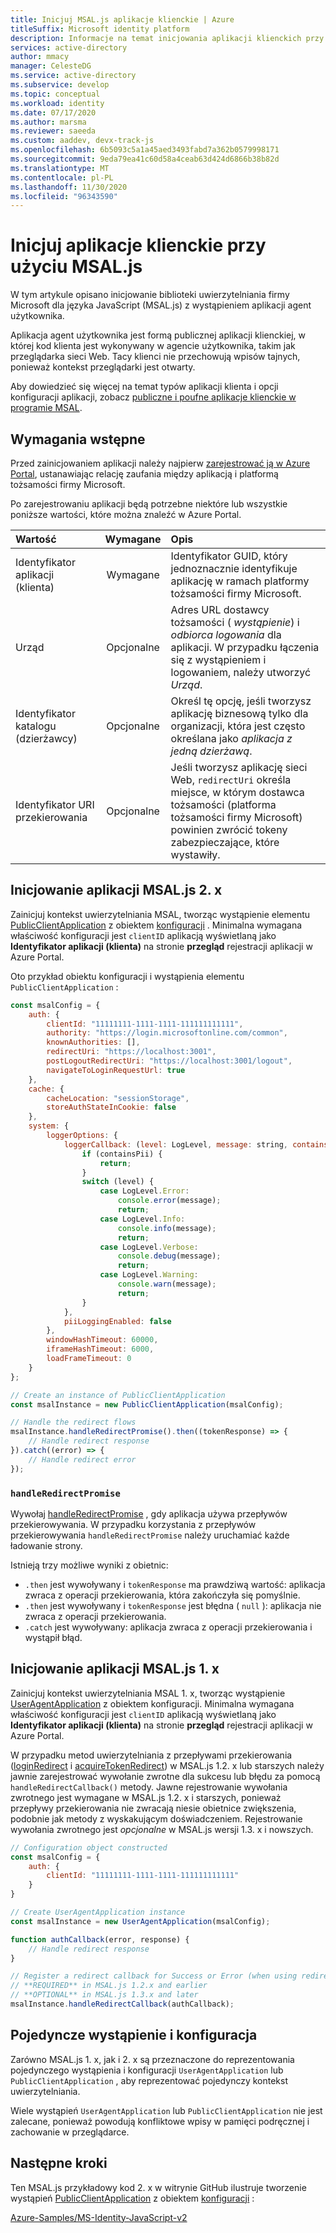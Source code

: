 ```yaml
---
title: Inicjuj MSAL.js aplikacje klienckie | Azure
titleSuffix: Microsoft identity platform
description: Informacje na temat inicjowania aplikacji klienckich przy użyciu biblioteki uwierzytelniania firmy Microsoft dla języka JavaScript (MSAL.js).
services: active-directory
author: mmacy
manager: CelesteDG
ms.service: active-directory
ms.subservice: develop
ms.topic: conceptual
ms.workload: identity
ms.date: 07/17/2020
ms.author: marsma
ms.reviewer: saeeda
ms.custom: aaddev, devx-track-js
ms.openlocfilehash: 6b5093c5a1a45aed3493fabd7a362b0579998171
ms.sourcegitcommit: 9eda79ea41c60d58a4ceab63d424d6866b38b82d
ms.translationtype: MT
ms.contentlocale: pl-PL
ms.lasthandoff: 11/30/2020
ms.locfileid: "96343590"
---
```

# <a name="initialize-client-applications-using-msaljs"></a>Inicjuj aplikacje klienckie przy użyciu MSAL.js

W tym artykule opisano inicjowanie biblioteki uwierzytelniania firmy Microsoft dla języka JavaScript (MSAL.js) z wystąpieniem aplikacji agent użytkownika.

Aplikacja agent użytkownika jest formą publicznej aplikacji klienckiej, w której kod klienta jest wykonywany w agencie użytkownika, takim jak przeglądarka sieci Web. Tacy klienci nie przechowują wpisów tajnych, ponieważ kontekst przeglądarki jest otwarty.

Aby dowiedzieć się więcej na temat typów aplikacji klienta i opcji konfiguracji aplikacji, zobacz [publiczne i poufne aplikacje klienckie w programie MSAL](msal-client-applications.md).

## <a name="prerequisites"></a>Wymagania wstępne

Przed zainicjowaniem aplikacji należy najpierw [zarejestrować ją w Azure Portal](scenario-spa-app-registration.md), ustanawiając relację zaufania między aplikacją i platformą tożsamości firmy Microsoft.

Po zarejestrowaniu aplikacji będą potrzebne niektóre lub wszystkie poniższe wartości, które można znaleźć w Azure Portal.

| Wartość | Wymagane | Opis |
|:----- | :------: | :---------- |
| Identyfikator aplikacji (klienta) | Wymagane | Identyfikator GUID, który jednoznacznie identyfikuje aplikację w ramach platformy tożsamości firmy Microsoft. |
| Urząd | Opcjonalne | Adres URL dostawcy tożsamości ( *wystąpienie*) i *odbiorca logowania* dla aplikacji. W przypadku łączenia się z wystąpieniem i logowaniem, należy utworzyć *Urząd*. |
| Identyfikator katalogu (dzierżawcy) | Opcjonalne | Określ tę opcję, jeśli tworzysz aplikację biznesową tylko dla organizacji, która jest często określana jako *aplikacja z jedną dzierżawą*. |
| Identyfikator URI przekierowania | Opcjonalne | Jeśli tworzysz aplikację sieci Web, `redirectUri` określa miejsce, w którym dostawca tożsamości (platforma tożsamości firmy Microsoft) powinien zwrócić tokeny zabezpieczające, które wystawiły. |

## <a name="initialize-msaljs-2x-apps"></a>Inicjowanie aplikacji MSAL.js 2. x

Zainicjuj kontekst uwierzytelniania MSAL, tworząc wystąpienie elementu [PublicClientApplication][msal-js-publicclientapplication] z obiektem [konfiguracji][msal-js-configuration] . Minimalna wymagana właściwość konfiguracji jest `clientID` aplikacją wyświetlaną jako **Identyfikator aplikacji (klienta)** na stronie **przegląd** rejestracji aplikacji w Azure Portal.

Oto przykład obiektu konfiguracji i wystąpienia elementu `PublicClientApplication` :

```javascript
const msalConfig = {
    auth: {
        clientId: "11111111-1111-1111-111111111111",
        authority: "https://login.microsoftonline.com/common",
        knownAuthorities: [],
        redirectUri: "https://localhost:3001",
        postLogoutRedirectUri: "https://localhost:3001/logout",
        navigateToLoginRequestUrl: true
    },
    cache: {
        cacheLocation: "sessionStorage",
        storeAuthStateInCookie: false
    },
    system: {
        loggerOptions: {
            loggerCallback: (level: LogLevel, message: string, containsPii: boolean): void => {
                if (containsPii) {
                    return;
                }
                switch (level) {
                    case LogLevel.Error:
                        console.error(message);
                        return;
                    case LogLevel.Info:
                        console.info(message);
                        return;
                    case LogLevel.Verbose:
                        console.debug(message);
                        return;
                    case LogLevel.Warning:
                        console.warn(message);
                        return;
                }
            },
            piiLoggingEnabled: false
        },
        windowHashTimeout: 60000,
        iframeHashTimeout: 6000,
        loadFrameTimeout: 0
    }
};

// Create an instance of PublicClientApplication
const msalInstance = new PublicClientApplication(msalConfig);

// Handle the redirect flows
msalInstance.handleRedirectPromise().then((tokenResponse) => {
    // Handle redirect response
}).catch((error) => {
    // Handle redirect error
});
```

### `handleRedirectPromise`

Wywołaj [handleRedirectPromise][msal-js-handleredirectpromise] , gdy aplikacja używa przepływów przekierowywania. W przypadku korzystania z przepływów przekierowywania `handleRedirectPromise` należy uruchamiać każde ładowanie strony.

Istnieją trzy możliwe wyniki z obietnic:

- `.then` jest wywoływany i `tokenResponse` ma prawdziwą wartość: aplikacja zwraca z operacji przekierowania, która zakończyła się pomyślnie.
- `.then` jest wywoływany i `tokenResponse` jest błędna ( `null` ): aplikacja nie zwraca z operacji przekierowania.
- `.catch` jest wywoływany: aplikacja zwraca z operacji przekierowania i wystąpił błąd.

## <a name="initialize-msaljs-1x-apps"></a>Inicjowanie aplikacji MSAL.js 1. x

Zainicjuj kontekst uwierzytelniania MSAL 1. x, tworząc wystąpienie [UserAgentApplication][msal-js-useragentapplication] z obiektem konfiguracji. Minimalna wymagana właściwość konfiguracji jest `clientID` aplikacją wyświetlaną jako **Identyfikator aplikacji (klienta)** na stronie **przegląd** rejestracji aplikacji w Azure Portal.

W przypadku metod uwierzytelniania z przepływami przekierowania ([loginRedirect][msal-js-loginredirect] i [acquireTokenRedirect][msal-js-acquiretokenredirect]) w MSAL.js 1.2. x lub starszych należy jawnie zarejestrować wywołanie zwrotne dla sukcesu lub błędu za pomocą `handleRedirectCallback()` metody. Jawne rejestrowanie wywołania zwrotnego jest wymagane w MSAL.js 1.2. x i starszych, ponieważ przepływy przekierowania nie zwracają niesie obietnice zwiększenia, podobnie jak metody z wyskakującym doświadczeniem. Rejestrowanie wywołania zwrotnego jest *opcjonalne* w MSAL.js wersji 1.3. x i nowszych.

```javascript
// Configuration object constructed
const msalConfig = {
    auth: {
        clientId: "11111111-1111-1111-111111111111"
    }
}

// Create UserAgentApplication instance
const msalInstance = new UserAgentApplication(msalConfig);

function authCallback(error, response) {
    // Handle redirect response
}

// Register a redirect callback for Success or Error (when using redirect methods)
// **REQUIRED** in MSAL.js 1.2.x and earlier
// **OPTIONAL** in MSAL.js 1.3.x and later
msalInstance.handleRedirectCallback(authCallback);
```

## <a name="single-instance-and-configuration"></a>Pojedyncze wystąpienie i konfiguracja

Zarówno MSAL.js 1. x, jak i 2. x są przeznaczone do reprezentowania pojedynczego wystąpienia i konfiguracji `UserAgentApplication` lub `PublicClientApplication` , aby reprezentować pojedynczy kontekst uwierzytelniania.

Wiele wystąpień `UserAgentApplication` lub `PublicClientApplication` nie jest zalecane, ponieważ powodują konfliktowe wpisy w pamięci podręcznej i zachowanie w przeglądarce.

## <a name="next-steps"></a>Następne kroki

Ten MSAL.js przykładowy kod 2. x w witrynie GitHub ilustruje tworzenie wystąpień [PublicClientApplication][msal-js-publicclientapplication] z obiektem [konfiguracji][msal-js-configuration] :

[Azure-Samples/MS-Identity-JavaScript-v2](https://github.com/Azure-Samples/ms-identity-javascript-v2)

<!-- LINKS - External -->
[msal-browser]: https://azuread.github.io/microsoft-authentication-library-for-js/ref/msal-browser/
[msal-core]: https://azuread.github.io/microsoft-authentication-library-for-js/ref/msal-core/
[msal-js-acquiretokenredirect]: https://azuread.github.io/microsoft-authentication-library-for-js/ref/msal-core/classes/_useragentapplication_.useragentapplication.html#acquiretokenredirect
[msal-js-configuration]: https://azuread.github.io/microsoft-authentication-library-for-js/ref/msal-core/modules/_configuration_.html
[msal-js-handleredirectpromise]: https://azuread.github.io/microsoft-authentication-library-for-js/ref/msal-browser/classes/_src_app_publicclientapplication_.publicclientapplication.html#handleredirectpromise
[msal-js-loginredirect]: https://azuread.github.io/microsoft-authentication-library-for-js/ref/msal-core/classes/_useragentapplication_.useragentapplication.html#loginredirect
[msal-js-publicclientapplication]: https://azuread.github.io/microsoft-authentication-library-for-js/ref/msal-browser/classes/_src_app_publicclientapplication_.publicclientapplication.html
[msal-js-useragentapplication]: https://azuread.github.io/microsoft-authentication-library-for-js/ref/msal-core/modules/_useragentapplication_.html

